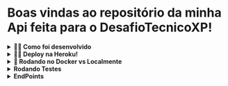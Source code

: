# Boas vindas ao repositório da minha Api feita para o DesafioTecnicoXP!

<details>
  <summary><strong>👨‍💻 Como foi desenvolvido</strong></summary><br />
  
  <p> A linguagem utilizada no projeto foi TypeScript.
    - Resolvi utilizá-la porque sua tipagem confere mais organização e confiança em um código, principalmente de back-end. Além de ter características mais próximas ao c#, como POO, do que o JavaScript.
    - Para tornar mais real as simulações feitas através da aplicação, estou utilizando um banco myql remoto, para guardar e buscar informações de forma dinâmica.
  - Api produzida com camadas de controller, service, model e middlewares.
  </p>
</details>

<details>
  <summary><strong>👨‍💻 Deploy na Heroku!</strong></summary><br />
  
  > O deploy da aplicação foi feito na plataforma Heroku, onde tive experiência e subir aplicações na Trybe.
  > Dessa forma a Api está pronta para receber requisições através do link https://api-desafioxp.herokuapp.com/ seguido de todos endpoints que o projeto possui.
  > Está configurado o endpoint https://api-desafioxp.herokuapp.com/docs para a documentação da Api feita através do Swagger.
</details> 

<details>
  <summary><strong>🐋 Rodando no Docker vs Localmente</strong></summary><br />
  
  ## Com Docker

  > Rode o serviço `DesafioTecnicoXP` com o comando `docker-compose up -d`.
  - Esse serviço irá inicializar um container chamado `DesafioTecnicoXP`.
  - A partir daqui você pode rodar o container `DesafioTecnicoXP` via CLI ou abri-lo no VS Code.

  > Use o comando `docker exec -it DesafioTecnicoXP bash`.
  - Ele te dará acesso ao terminal interativo do container criado pelo compose, que está rodando em segundo plano.

  > Instale as dependências com `npm install`
  > Passos para executar:
    > Primeiramente rode o comando `npm run db`, isso fará com que o banco mysql utilizado para tornar o projeto mais completo, receba as configurações iniciais, como tabelas, colunas e etc.
    > Agora já podemos colocar a API no ar. Rode o comando `npm run start:test`.
    > O serviço está configurado para rodar na porta 3001 de sua máquina local. A partir de agora já podemos enviar requisições para esta porta!
  
   ## Sem Docker
  
  > Instale as dependências com `npm install`
   > Passos para executar:
    - Primeiramente rode o comando `npm run db`, isso fará com que o banco mysql utilizado para tornar o projeto mais completo, receba as configurações iniciais, como tabelas, colunas e etc.
    - Agora já podemos colocar a API no ar. Rode o comando `npm run start:test`.
    - O serviço está configurado para rodar na porta 3000 de sua máquina local. A partir de agora já podemos enviar requisições para esta porta!
   <br/>
</details>

<details>
   <summary><strong> Rodando Testes </strong></summary><br />

  > Para inicar os testes da aplicação é muito simples. Rode o comando npm test em seu terminal e a mágica acontece.
  - São 4 testes que testam de forma bem completa a aplicação, mas claro que quanto mais melhor e isso está no meu planejamento para o futuro!
   <br/>
</details>

<details>
   <summary><strong> EndPoints </strong></summary><br />

  > A Api está documentada através do SwaggerUI. 
  > Peço então que acessem o documento, através do endpoint https://api-desafioxp.herokuapp.com/docs, ou se estiver rodando localmente a aplicação através de http://localhost:3000/docs (Local) ou http://localhost:3001/docs (Docker), para que vejam todas as possibilidades que a Api oferece!
   <br/>
</details>
